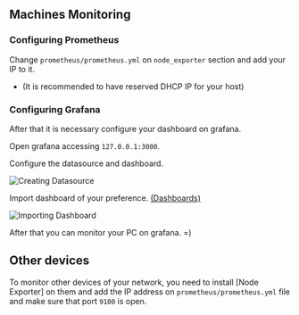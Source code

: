 ## Machines Monitoring

### Configuring Prometheus

Change `prometheus/prometheus.yml` on `node_exporter` section and add your IP to it.

* (It is recommended to have reserved DHCP IP for your host)

### Configuring Grafana

After that it is necessary configure your dashboard on grafana.

Open grafana accessing `127.0.0.1:3000`.

Configure the datasource and dashboard.

![Creating Datasource](https://user-images.githubusercontent.com/15220162/88278358-9c817500-ccb8-11ea-9e4a-d2ed09884b0a.gif)

Import dashboard of your preference. [(Dashboards)](https://grafana.com/grafana/dashboards)


![Importing Dashboard](https://user-images.githubusercontent.com/15220162/88282491-0e10f180-ccc0-11ea-896a-5508ba81cbc6.gif)


After that you can monitor your PC on grafana. =)

## Other devices

To monitor other devices of your network, you need to install [Node Exporter] on them and 
add the IP address on `prometheus/prometheus.yml` file and make sure that port `9100` is open.
